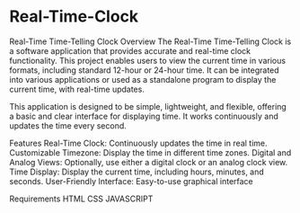 # Real-Time-Clock

Real-Time Time-Telling Clock
Overview
The Real-Time Time-Telling Clock is a software application that provides accurate and real-time clock functionality. This project enables users to view the current time in various formats, including standard 12-hour or 24-hour time. It can be integrated into various applications or used as a standalone program to display the current time, with real-time updates.

This application is designed to be simple, lightweight, and flexible, offering a basic and clear interface for displaying time. It works continuously and updates the time every second.

Features
Real-Time Clock: Continuously updates the time in real time.
Customizable Timezone: Display the time in different time zones.
Digital and Analog Views: Optionally, use either a digital clock or an analog clock view.
Time Display: Display the current time, including hours, minutes, and seconds.
User-Friendly Interface: Easy-to-use graphical interface

Requirements
HTML
CSS 
JAVASCRIPT
